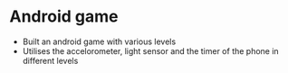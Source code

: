 # Android game 
- Built an android game with various levels
- Utilises the accelorometer, light sensor and the timer of the phone in different levels
